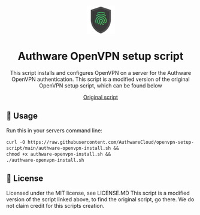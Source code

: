 <p align="center">
  <img src="https://raw.githubusercontent.com/AuthwareCloud/dotnet-sdk/master/authware-s.png" width="75" height="75">
  <h1 align="center">Authware OpenVPN setup script</h1>
  <p align="center">This script installs and configures OpenVPN on a server for the Authware OpenVPN authentication. This script is a modified version of the original OpenVPN setup script, which can be found below</p>
   <p align="center">
  <a href="https://github.com/Angristan/OpenVPN-install">Original script</a>
  </p>
</p>

## 📲 Usage
Run this in your servers command line:

```
curl -O https://raw.githubusercontent.com/AuthwareCloud/openvpn-setup-script/main/authware-openvpn-install.sh &&
chmod +x authware-openvpn-install.sh &&
./authware-openvpn-install.sh
```

## 📜 License
Licensed under the MIT license, see LICENSE.MD
This script is a modified version of the script linked above, to find the original script, go there. We do not claim credit for this scripts creation.
